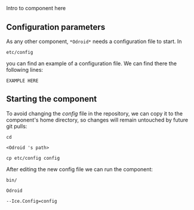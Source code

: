 ```
```
#
``` Odroid
```
Intro to component here


## Configuration parameters
As any other component,
``` *Odroid* ```
needs a configuration file to start. In

    etc/config

you can find an example of a configuration file. We can find there the following lines:

    EXAMPLE HERE

    
## Starting the component
To avoid changing the *config* file in the repository, we can copy it to the component's home directory, so changes will remain untouched by future git pulls:

    cd

``` <Odroid 's path> ```

    cp etc/config config
    
After editing the new config file we can run the component:

    bin/

```Odroid ```

    --Ice.Config=config
